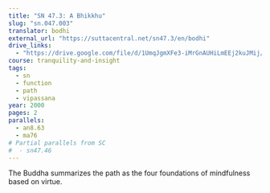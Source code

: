 ```yaml
---
title: "SN 47.3: A Bhikkhu"
slug: "sn.047.003"
translator: bodhi
external_url: "https://suttacentral.net/sn47.3/en/bodhi"
drive_links:
  - "https://drive.google.com/file/d/1UmqJgmXFe3-iMrGnAUHiLmEEj2kuJMij/view?usp=drivesdk"
course: tranquility-and-insight
tags:
  - sn
  - function
  - path
  - vipassana
year: 2000
pages: 2
parallels:
  - an8.63
  - ma76
# Partial parallels from SC
#  - sn47.46
---
```


The Buddha summarizes the path as the four foundations of mindfulness based on virtue.
